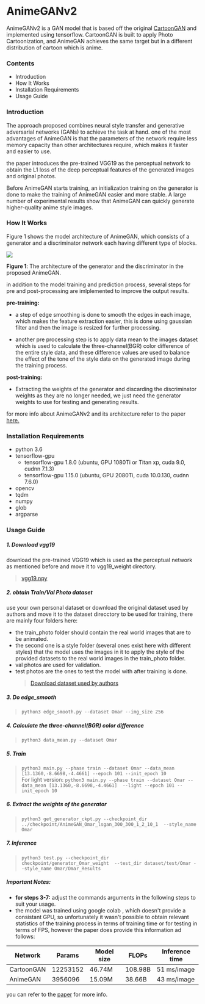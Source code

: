 
# AnimeGANv2
AnimeGANv2 is a GAN model that is based off the original [CartoonGAN](https://openaccess.thecvf.com/content_cvpr_2018/papers/Chen_CartoonGAN_Generative_Adversarial_CVPR_2018_paper.pdf) and implemented using tensorflow. CartoonGAN is built to apply Photo Cartoonization, and AnimeGAN achieves the same target but in a different distribution of cartoon which is anime.

### Contents
- Introduction
- How It Works
- Installation Requirements
- Usage Guide

### Introduction
The approach proposed combines neural style transfer and generative adversarial networks (GANs) to achieve the task at hand. one of the most advantages of AnimeGAN is that the parameters of the network require less memory capacity than other architectures require, which makes it faster and easier to use.

the paper introduces the pre-trained VGG19 as the perceptual network
to obtain the L1 loss of the deep perceptual features of the generated images and original photos.

Before AnimeGAN starts training, an initialization training on the generator is done to make the training of AnimeGAN easier and more stable. A large number of experimental results show that AnimeGAN can quickly generate higher-quality anime style images.

### How It Works

Figure 1 shows the model architecture of AnimeGAN, which consists of a generator and a discriminator network each having different type of blocks.


![](https://www.programmersought.com/images/99/06b5aed9294b5ea7597b2d4c730783f3.png)

**Figure 1**: The architecture of the generator and the discriminator in the proposed AnimeGAN.

in addition to the model training and prediction process, several steps for pre and post-processing are imlplemented to improve the output results.

**pre-training:**
- a step of edge smoothing is done to smooth the edges in each image, which makes the feature extraction easier, this is done using gaussian filter and then the image is resized for further processing.

- another pre processing step is to apply data mean to the images dataset which is used to calculate the three-channel(BGR) color difference of the entire style data, and these difference values are used to balance the effect of the tone of the style data on the generated image during the training process.

**post-training:**
- Extracting the weights of the generator and discarding the discriminator weights as they are no longer needed, we just need the generator weights to use for testing and generating results.

for more info about AnimeGANv2 and its architecture refer to the paper [here.](https://github.com/OmarM-Abdallah/Cartoonification-Task/blob/main/AnimeGANv2/AnimeGANANovelLightweightGAN.pdf)

### Installation Requirements

- python 3.6
- tensorflow-gpu
  - tensorflow-gpu 1.8.0 (ubuntu, GPU 1080Ti or Titan xp, cuda 9.0, cudnn 7.1.3)
  - tensorflow-gpu 1.15.0 (ubuntu, GPU 2080Ti, cuda 10.0.130, cudnn 7.6.0)
- opencv
- tqdm
- numpy
- glob
- argparse

### Usage Guide

##### 1. Download vgg19  

download the pre-trained VGG19 which is used as the perceptual network as mentioned before and move it to vgg19_weight directory.
  > [vgg19.npy](https://github.com/TachibanaYoshino/AnimeGAN/releases/tag/vgg16%2F19.npy) 

##### 2. obtain Train/Val Photo dataset 

use your own personal dataset or download the original dataset used by authors and move it to the dataset direcctory to be used for training, there are mainly four folders here: 
- the train_photo folder should contain the real world images that are to be animated.
- the second one is a style folder (several ones exist here with different styles) that the model uses the images in it to apply the style of the provided datasets to the real world images in the train_photo folder.
- val photos are used for validation.
- test photos are the ones to test the model with after training is done.
  > [Download dataset used by authors](https://github.com/TachibanaYoshino/AnimeGAN/releases/tag/dataset-1) 



##### 3. Do edge_smooth  
  > `python3 edge_smooth.py --dataset Omar --img_size 256`  
  
##### 4. Calculate the three-channel(BGR) color difference  
  >  `python3 data_mean.py --dataset Omar`  
  
##### 5. Train  
  >  `python3 main.py --phase train --dataset Omar --data_mean [13.1360,-8.6698,-4.4661] --epoch 101 --init_epoch 10`  
  >  For light version: `python3 main.py --phase train --dataset Omar --data_mean [13.1360,-8.6698,-4.4661]  --light --epoch 101 --init_epoch 10`  
  
##### 6. Extract the weights of the generator  
  >  `python3 get_generator_ckpt.py --checkpoint_dir  ../checkpoint/AnimeGAN_Omar_lsgan_300_300_1_2_10_1  --style_name Omar`  

##### 7. Inference      
  > `python3 test.py --checkpoint_dir  checkpoint/generator_Omar_weight  --test_dir dataset/test/Omar --style_name Omar/Omar_Results` 

##### Important Notes: 
- **for steps 3-7:** adjust the commands arguments in the following steps to suit your usage.
- the model was trained using google colab , which doesn't provide a consistant GPU, so unfortunately it wasn't possible to obtain relevant statistics of the training process in terms of training time or for testing in terms of FPS, however the paper does provide this information ad follows:

| Network | Params | Model size | FLOPs | Inference time
| --- | --- | --- | --- | --- | 
|CartoonGAN | 12253152 | 46.74M | 108.98B | 51 ms/image
|AnimeGAN | 3956096 | 15.09M | 38.66B | 43 ms/image

you can refer to the [paper](https://github.com/OmarM-Abdallah/Cartoonification-Task/blob/main/AnimeGANv2/AnimeGANANovelLightweightGAN.pdf) for more info.

